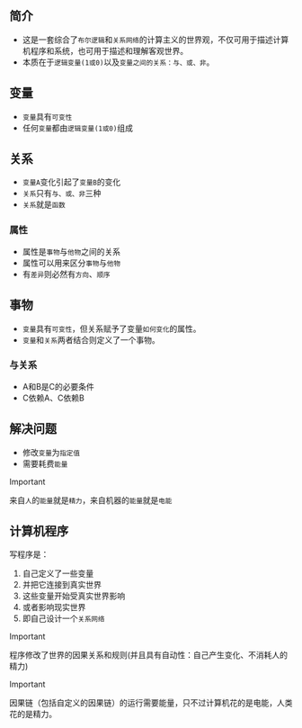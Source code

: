 ## 简介

- 这是一套综合了`布尔逻辑`和`关系网络`的计算主义的世界观，不仅可用于描述计算机程序和系统，也可用于描述和理解客观世界。
- 本质在于`逻辑变量(1或0)`以及`变量之间的关系：与、或、非`。

## 变量

- `变量`具有`可变性`
- 任何`变量`都由`逻辑变量(1或0)`组成

## 关系

- `变量A`变化引起了`变量B`的变化
- `关系`只有`与、或、非`三种
- `关系`就是`函数`

### 属性

- 属性是`事物`与`他物`之间的关系
- 属性可以用来区分`事物`与`他物`
- 有`差异`则必然有`方向`、`顺序`

## 事物

- `变量`具有`可变性`，但关系赋予了变量`如何变化`的属性。
- `变量`和`关系`两者结合则定义了一个事物。

### 与关系

- A和B是C的必要条件
- C依赖A、C依赖B

## 解决问题

- 修改`变量`为`指定值`
- 需要耗费`能量`

> [!IMPORTANT]
> 来自`人`的`能量`就是`精力`，来自机器的`能量`就是`电能`

## 计算机程序

写程序是：
1. 自己定义了一些变量
2. 并把它连接到真实世界
3. 这些变量开始受真实世界影响
4. 或者影响现实世界
5. 即自己设计一个`关系网络`

> [!IMPORTANT]
> 程序修改了世界的因果关系和规则(并且具有自动性：自己产生变化、不消耗人的精力)

> [!IMPORTANT]
> 因果链（包括自定义的因果链）的运行需要能量，只不过计算机花的是电能，人类花的是精力。
